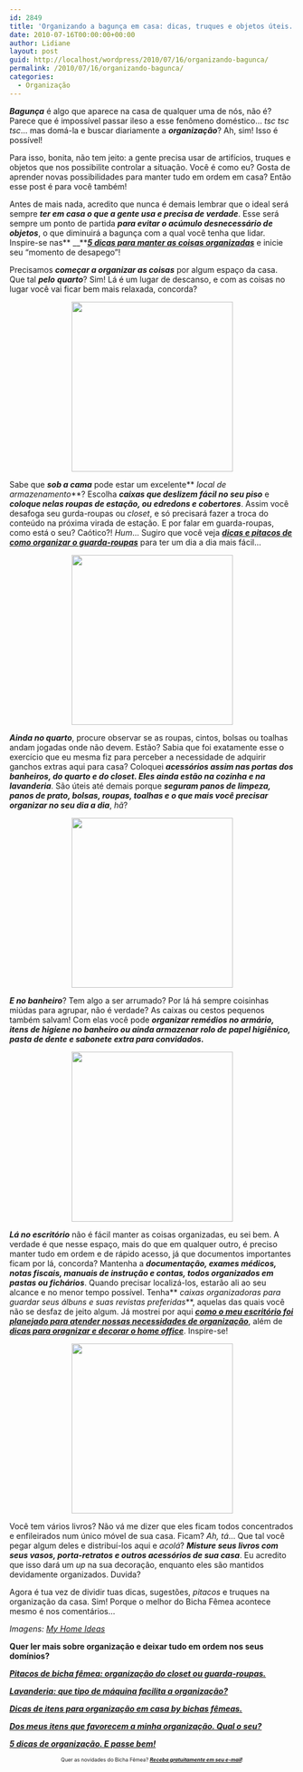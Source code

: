```yaml
---
id: 2849
title: 'Organizando a bagunça em casa: dicas, truques e objetos úteis.'
date: 2010-07-16T00:00:00+00:00
author: Lidiane
layout: post
guid: http://localhost/wordpress/2010/07/16/organizando-bagunca/
permalink: /2010/07/16/organizando-bagunca/
categories:
  - Organização
---
```

**_Bagunça_** é algo que aparece na casa de qualquer uma de nós, não é? Parece que é impossível passar ileso a esse fenômeno doméstico… _tsc tsc tsc_… mas domá-la e buscar diariamente a **_organização_**? Ah, sim! Isso é possível!

Para isso, bonita, não tem jeito: a gente precisa usar de artifícios, truques e objetos que nos possibilite controlar a situação. Você é como eu? Gosta de aprender novas possibilidades para manter tudo em ordem em casa? Então esse post é para você também!<!--more-->

Antes de mais nada, acredito que nunca é demais lembrar que o ideal será sempre **_ter em casa o que a gente usa e precisa de verdade_**. Esse será sempre um ponto de partida **_para evitar o acúmulo desnecessário de objetos_**, o que diminuirá a bagunça com a qual você tenha que lidar. Inspire-se nas** __**[**_5 dicas para manter as coisas organizadas_**](http://www.trololodemulher.com.br/2009/11/10/dicas-organizacao-casa/) e inicie seu “momento de desapego”!

Precisamos **_começar a organizar as coisas_** por algum espaço da casa. Que tal **_pelo_** **_quarto_**? Sim! Lá é um lugar de descanso, e com as coisas no lugar você vai ficar bem mais relaxada, concorda?

<p style="text-align: center;">
  <a href="http://www.trololodemulher.com.br/blog/wp-content/uploads/2010/07/organizacao-sob-a-cama.jpg"><img class="size-medium wp-image-4952 aligncenter" title="organização sob a cama" src="http://www.trololodemulher.com.br/blog/wp-content/uploads/2010/07/organizacao-sob-a-cama-285x300.jpg" alt="" width="285" height="300" /></a>
</p>

Sabe que **_sob a cama_** pode estar um excelente** _local de armazenamento_**? Escolha **_caixas que deslizem fácil no seu piso_** e **_coloque nelas roupas de estação, ou edredons e cobertores_**. Assim você desafoga seu gurda-roupas ou _closet_, e só precisará fazer a troca do conteúdo na próxima virada de estação. E por falar em guarda-roupas, como está o seu? Caótico?! _Hum_… Sugiro que você veja **_[dicas e pitacos de como organizar o guarda-roupas](http://www.trololodemulher.com.br/2010/07/02/organizacao-guarda-roupa/)_** para ter um dia a dia mais fácil…

<p style="text-align: center;">
  <a href="http://www.trololodemulher.com.br/blog/wp-content/uploads/2010/07/organizacao-com-cabides.jpg"><img class="size-medium wp-image-4948 aligncenter" title="organização com cabides" src="http://www.trololodemulher.com.br/blog/wp-content/uploads/2010/07/organizacao-com-cabides-285x300.jpg" alt="" width="285" height="300" /></a>
</p>

**_Ainda no quarto_**, procure observar se as roupas, cintos, bolsas ou toalhas andam jogadas onde não devem. Estão? Sabia que foi exatamente esse o exercício que eu mesma fiz para perceber a necessidade de adquirir ganchos extras aqui para casa? Coloquei **_acessórios assim nas portas dos banheiros, do quarto e do closet. Eles ainda estão na cozinha e na lavanderia_**. São úteis até demais porque **_seguram panos de limpeza, panos de prato, bolsas, roupas, toalhas e o que mais você precisar organizar no seu dia a dia_**, _hã_?

<p style="text-align: center;">
  <a href="http://www.trololodemulher.com.br/blog/wp-content/uploads/2010/07/organizacao-com-pequenas-caixas.jpg"><img class="size-medium wp-image-4951 aligncenter" title="organização com pequenas caixas" src="http://www.trololodemulher.com.br/blog/wp-content/uploads/2010/07/organizacao-com-pequenas-caixas-285x300.jpg" alt="" width="285" height="300" /></a>
</p>

**_E no banheiro_**? Tem algo a ser arrumado? Por lá há sempre coisinhas miúdas para agrupar, não é verdade? As caixas ou cestos pequenos também salvam! Com elas você pode **_organizar remédios no armário, itens de higiene no banheiro ou ainda armazenar rolo de papel higiênico, pasta de dente e sabonete extra para convidados._**

<p style="text-align: center;">
  <a href="http://www.trololodemulher.com.br/blog/wp-content/uploads/2010/07/organizacao-com-caixas-e-pastas-e-ficharios.jpg"><img class="size-medium wp-image-4949 aligncenter" title="organização com caixas e pastas e fichários" src="http://www.trololodemulher.com.br/blog/wp-content/uploads/2010/07/organizacao-com-caixas-e-pastas-e-ficharios-285x300.jpg" alt="" width="285" height="300" /></a>
</p>

**_Lá no escritório_** não é fácil manter as coisas organizadas, eu sei bem. A verdade é que nesse espaço, mais do que em qualquer outro, é preciso manter tudo em ordem e de rápido acesso, já que documentos importantes ficam por lá, concorda? Mantenha a **_documentação, exames médicos, notas fiscais, manuais de instrução e contas, todos organizados em pastas ou fichários_**. Quando precisar localizá-los, estarão ali ao seu alcance e no menor tempo possível. Tenha** _caixas organizadoras para guardar seus álbuns e suas revistas preferidas_**, aquelas das quais você não se desfaz de jeito algum. Já mostrei por aqui **_[como o meu escritório foi planejado para atender nossas necessidades de organização](http://www.trololodemulher.com.br/2010/01/25/projeto-escritorio-home-office/)_**, além de **_[dicas para oragnizar e decorar o home office](http://www.trololodemulher.com.br/2009/10/27/organizacao-escritorio/)_**. Inspire-se!

<p style="text-align: center;">
  <a href="http://www.trololodemulher.com.br/blog/wp-content/uploads/2010/07/organizacao-com-livros.jpg"><img class="size-medium wp-image-4950 aligncenter" title="organização com livros" src="http://www.trololodemulher.com.br/blog/wp-content/uploads/2010/07/organizacao-com-livros-285x300.jpg" alt="" width="285" height="300" /></a>
</p>

Você tem vários livros? Não vá me dizer que eles ficam todos concentrados e enfileirados num único móvel de sua casa. Ficam? _Ah, tá_… Que tal você pegar algum deles e distribuí-los aqui e _acolá_? **_Misture seus livros com seus vasos, porta-retratos e outros acessórios de sua casa_**. Eu acredito que isso dará um _up_ na sua decoração, enquanto eles são mantidos devidamente organizados. Duvida?

Agora é tua vez de dividir tuas dicas, sugestões, _pitacos_ e truques na organização da casa. Sim! Porque o melhor do Bicha Fêmea acontece mesmo é nos comentários…

_Imagens:_ <a href="http://www.myhomeideas.com/" target="_blank"><em>My Home Ideas</em></a>

**Quer ler mais sobre organização e deixar tudo em ordem nos seus domínios?**

**_[Pitacos de bicha fêmea: organização do closet ou guarda-roupas.](http://www.trololodemulher.com.br/2010/07/02/organizacao-guarda-roupa/)_**

**_[Lavanderia: que tipo de máquina facilita a organização?](http://www.trololodemulher.com.br/2010/04/14/organizacao-lavanderia-maquina/)_**

**_[Dicas de itens para organização em casa by bichas fêmeas.](http://www.trololodemulher.com.br/2010/01/21/itens-organizacao-casa/)_**

**_[Dos meus itens que favorecem a minha organização. Qual o seu?](http://www.trololodemulher.com.br/2010/01/19/itens-organizacao-casa-2/)_**

**_[5 dicas de organização. E passe bem!](http://www.trololodemulher.com.br/2009/11/10/dicas-organizacao-casa/)_**

<p style="text-align: center;">
  <span style="font-size: xx-small;">Quer as novidades do Bicha Fêmea? <strong><em><a href="http://feedburner.google.com/fb/a/mailverify?uri=blogbichafemea&loc=pt_BR">Receba gratuitamente em seu e-mail</a></em></strong>!</span>
</p>